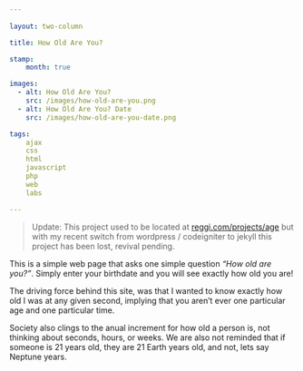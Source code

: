 ```yaml
---
    
layout: two-column

title: How Old Are You?

stamp:
    month: true

images: 
  - alt: How Old Are You?
    src: /images/how-old-are-you.png
  - alt: How Old Are You? Date
    src: /images/how-old-are-you-date.png

tags:
    ajax
    css
    html
    javascript
    php
    web
    labs

---
```


> Update: This project used to be located at [reggi.com/projects/age](http://reggi.com/projects/age) but with my recent switch from wordpress / codeigniter to jekyll this project has been lost, revival pending.

This is a simple web page that asks one simple question _“How old are you?”_. Simply enter your birthdate and you will see exactly how old you are!

The driving force behind this site, was that I wanted to know exactly how old I was at any given second, implying that you aren’t ever one particular age and one particular time.

Society also clings to the anual increment for how old a person is, not thinking about seconds, hours, or weeks. We are also not reminded that if someone is 21 years old, they are 21 Earth years old, and not, lets say Neptune years.
